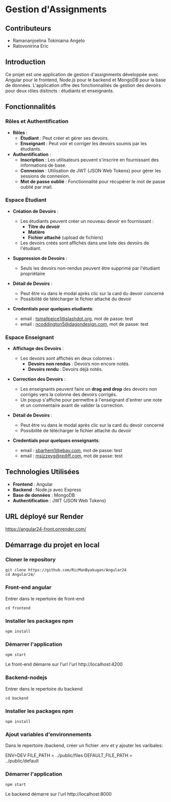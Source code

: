 # Gestion d'Assignments

## Contributeurs

- Ramananjoelina Tokiniaina Angelo
- Ratovonirina Eric

## Introduction

Ce projet est une application de gestion d'assignments développée avec Angular pour le frontend, Node.js pour le backend et MongoDB pour la base de données. L'application offre des fonctionnalités de gestion des devoirs pour deux rôles distincts : étudiants et enseignants.

## Fonctionnalités

### Rôles et Authentification

- **Rôles** :
  - **Étudiant** : Peut créer et gérer ses devoirs.
  - **Enseignant** : Peut voir et corriger les devoirs soumis par les étudiants.
- **Authentification** :
  - **Inscription** : Les utilisateurs peuvent s'inscrire en fournissant des informations de base.
  - **Connexion** : Utilisation de JWT (JSON Web Tokens) pour gérer les sessions de connexion.
  - **Mot de passe oublié** : Fonctionnalité pour récupérer le mot de passe oublié par mail.

### Espace Étudiant

- **Création de Devoirs** :

  - Les étudiants peuvent créer un nouveau devoir en fournissant :
    - **Titre du devoir**
    - **Matière**
    - **Fichier attaché** (upload de fichiers)
  - Les devoirs créés sont affichés dans une liste des devoirs de l'étudiant.

- **Suppression de Devoirs** :

  - Seuls les devoirs non-rendus peuvent être supprimé par l'étudiant propriétaire

- **Détail de Devoirs** :

  - Peut être vu dans le modal après clic sur la card du devoir concerné
  - Possibilité de télécharger le fichier attaché du devoir

- **Credentials pour quelques etudiants**:

  - email : tsmallpeice1@slashdot.org, mot de passe: test
  - email : ncoddington5@dagondesign.com, mot de passe: test

### Espace Enseignant

- **Affichage des Devoirs** :

  - Les devoirs sont affichés en deux colonnes :
    - **Devoirs non rendus** : Devoirs non encore notés.
    - **Devoirs rendu** : Devoirs déjà notés.

- **Correction des Devoirs** :

  - Les enseignants peuvent faire un **drag and drop** des devoirs non corrigés vers la colonne des devoirs corrigés.
  - Un popup s'affiche pour permettre à l'enseignant d'entrer une note et un commentaire avant de valider la correction.

- **Détail de Devoirs** :

  - Peut être vu dans le modal après clic sur la card du devoir concerné
  - Possibilité de télécharger le fichier attaché du devoir

- **Credentials pour quelques enseignants**:
  - email : sbarhem1@ebay.com, mot de passe: test
  - email : msizzeyg@rediff.com, mot de passe: test

## Technologies Utilisées

- **Frontend** : Angular
- **Backend** : Node.js avec Express
- **Base de données** : MongoDB
- **Authentification** : JWT (JSON Web Tokens)

## URL déployé sur Render

https://angular24-front.onrender.com/

## Démarrage du projet en local

### Cloner le repository

```shell
git clone https://github.com/RicManByakugan/Angular24
cd Angular24/
```

### Front-end angular

Entrer dans le repertoire de front-end

```shell
cd frontend
```

### Installer les packages npm

```shell
npm install
```

### Démarrer l'application

```shell
npm start
```

Le front-end démarre sur l'url l'url http://localhost:4200

### Backend-nodejs

Entrer dans le repertoire du backend

```shell
cd backend
```

### Installer les packages npm

```shell
npm install
```

### Ajout variables d'environnements

Dans le repertoire /backend, créer un fichier .env et y ajouter les varibales:

ENV=DEV
FILE_PATH = ../public/files
DEFAULT_FILE_PATH = ../public/default

### Démarrer l'application

```shell
npm start
```

Le backend démarre sur l'url http://localhost:8000

